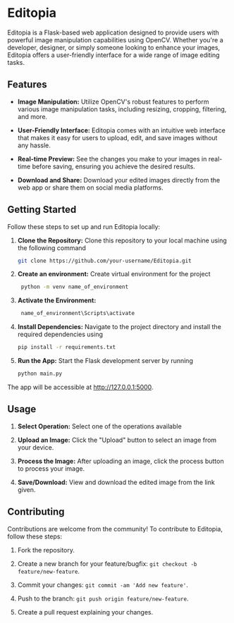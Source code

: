 # Editopia


Editopia is a Flask-based web application designed to provide users with powerful image manipulation capabilities using OpenCV. Whether you're a developer, designer, or simply someone looking to enhance your images, Editopia offers a user-friendly interface for a wide range of image editing tasks.

## Features

- **Image Manipulation:** Utilize OpenCV's robust features to perform various image manipulation tasks, including resizing, cropping, filtering, and more.

- **User-Friendly Interface:** Editopia comes with an intuitive web interface that makes it easy for users to upload, edit, and save images without any hassle.

- **Real-time Preview:** See the changes you make to your images in real-time before saving, ensuring you achieve the desired results.

- **Download and Share:** Download your edited images directly from the web app or share them on social media platforms.

## Getting Started

Follow these steps to set up and run Editopia locally:

1. **Clone the Repository:** Clone this repository to your local machine using the following command
   ```bash
   git clone https://github.com/your-username/Editopia.git
2. **Create an environment:** Create virtual environment for the project
   ```bash
    python -m venv name_of_environment
3. **Activate the Environment:**
   ```bash
    name_of_environment\Scripts\activate
4. **Install Dependencies:** Navigate to the project directory and install the required dependencies using
   ```bash
   pip install -r requirements.txt
5. **Run the App:** Start the Flask development server by running
   ```bash
   python main.py
The app will be accessible at http://127.0.0.1:5000.

## Usage

1. **Select Operation:** Select one of the operations available

2. **Upload an Image:** Click the "Upload" button to select an image from your device.

3. **Process the Image:** After uploading an image, click the process button to process your image.

3. **Save/Download:** View and download the edited image from the link given.

## Contributing

Contributions are welcome from the community! To contribute to Editopia, follow these steps:

1. Fork the repository.

2. Create a new branch for your feature/bugfix: `git checkout -b feature/new-feature`.

3. Commit your changes: `git commit -am 'Add new feature'`.

4. Push to the branch: `git push origin feature/new-feature`.

5. Create a pull request explaining your changes.


